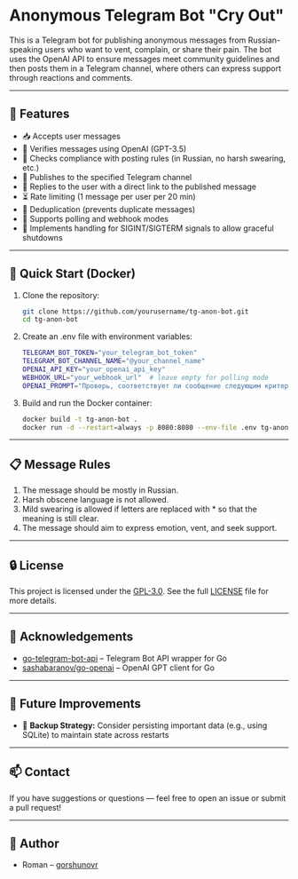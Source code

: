# Anonymous Telegram Bot "Cry Out"

This is a Telegram bot for publishing anonymous messages from Russian-speaking users who want to vent, complain, or share their pain. The bot uses the OpenAI API to ensure messages meet community guidelines and then posts them in a Telegram channel, where others can express support through reactions and comments.

---

## 🔧 Features

- 📥 Accepts user messages
- 🤖 Verifies messages using OpenAI (GPT-3.5)
- 📜 Checks compliance with posting rules (in Russian, no harsh swearing, etc.)
- 📢 Publishes to the specified Telegram channel
- 🔗 Replies to the user with a direct link to the published message
- ⏳ Rate limiting (1 message per user per 20 min)
- 📛 Deduplication (prevents duplicate messages)
- 🔗 Supports polling and webhook modes
- 🔄 Implements handling for SIGINT/SIGTERM signals to allow graceful shutdowns

---

## 🚀 Quick Start (Docker)

1. Clone the repository:

   ```bash
   git clone https://github.com/yourusername/tg-anon-bot.git
   cd tg-anon-bot
   ```

1. Create an .env file with environment variables:

   ```bash
   TELEGRAM_BOT_TOKEN="your_telegram_bot_token"
   TELEGRAM_BOT_CHANNEL_NAME="@your_channel_name"
   OPENAI_API_KEY="your_openai_api_key"
   WEBHOOK_URL="your_webhook_url"  # leave empty for polling mode
   OPENAI_PROMPT="Проверь, соответствует ли сообщение следующим критериям: написано преимущественно на русском языке, не содержит грубых ругательств (допускаются слова с символами '*'), а цель сообщения — пожаловаться, выплакаться, выговориться публично. Ответь только 'да' или 'нет'. Сообщение:"
   ```

1. Build and run the Docker container:

   ```bash
   docker build -t tg-anon-bot .
   docker run -d --restart=always -p 8080:8080 --env-file .env tg-anon-bot
   ```

---

## 📋 Message Rules

1. The message should be mostly in Russian.
1. Harsh obscene language is not allowed.
1. Mild swearing is allowed if letters are replaced with * so that the meaning is still clear.
1. The message should aim to express emotion, vent, and seek support.

---

## 🔒 License

This project is licensed under the [GPL-3.0](LICENSE). See the full [LICENSE](LICENSE) file for more details.

---

## 🤝 Acknowledgements

- [go-telegram-bot-api](https://github.com/go-telegram-bot-api/telegram-bot-api) – Telegram Bot API wrapper for Go
- [sashabaranov/go-openai](https://github.com/sashabaranov/go-openai) – OpenAI GPT client for Go

---

## 🚧 Future Improvements

- 💾 **Backup Strategy:** Consider persisting important data (e.g., using SQLite) to maintain state across restarts

---

## 📫 Contact

If you have suggestions or questions — feel free to open an issue or submit a pull request!

---

## 👤 Author

- Roman – [gorshunovr](https://github.com/gorshunovr)